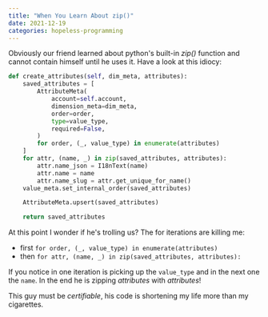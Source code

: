 ```yaml
---
title: "When You Learn About zip()"
date: 2021-12-19
categories: hopeless-programming
---
```


Obviously our friend learned about python's built-in _zip()_ function and cannot
contain himself until he uses it. Have a look at this idiocy:

```python
def create_attributes(self, dim_meta, attributes):
    saved_attributes = [
        AttributeMeta(
            account=self.account,
            dimension_meta=dim_meta,
            order=order,
            type=value_type,
            required=False,
        )
        for order, (_, value_type) in enumerate(attributes)
    ]
    for attr, (name, _) in zip(saved_attributes, attributes):
        attr.name_json = I18nText(name)
        attr.name = name
        attr.name_slug = attr.get_unique_for_name()
    value_meta.set_internal_order(saved_attributes)

    AttributeMeta.upsert(saved_attributes)

    return saved_attributes
```

At this point I wonder if he's trolling us? The for iterations are killing me:
* first `for order, (_, value_type) in enumerate(attributes)`
* then `for attr, (name, _) in zip(saved_attributes, attributes):`

If you notice in one iteration is picking up the `value_type` and in the next one
the `name`. In the end he is zipping *attributes* with *attributes*!

This guy must be _certifiable_, his code is shortening my life more than my
cigarettes.


